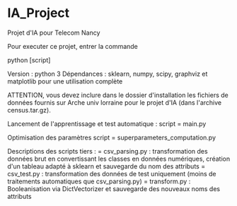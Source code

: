# IA_Project
Projet d'IA pour Telecom Nancy

Pour executer ce projet, entrer la commande

python [script]

Version : python 3
Dépendances : sklearn, numpy, scipy, graphviz et matplotlib pour une utilisation complète

ATTENTION, vous devez inclure dans le dossier d'installation les fichiers de données fournis sur Arche univ lorraine pour le projet d'IA (dans l'archive census.tar.gz).

Lancement de l'apprentissage et test automatique :
script = main.py

Optimisation des paramètres
script = superparameters_computation.py

Descriptions des scripts tiers :
= csv_parsing.py : transformation des données brut en convertissant les classes en données numériques, création d'un tableau adapté à sklearn et sauvegarde du nom des attributs
= csv_test.py : transformation des données de test uniquement (moins de traitements automatiques que csv_parsing.py)
= transform.py : Booleanisation via DictVectorizer et sauvegarde des nouveaux noms des attributs